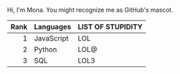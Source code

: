 
Hi, I'm Mona. You might recognize me as GitHub's mascot.

| Rank | Languages | LIST  OF STUPIDITY |
|-----:|-----------|--------------------|
|     1| JavaScript| LOL                |
|     2| Python    | LOL@               |
|     3| SQL       | LOL3               |
